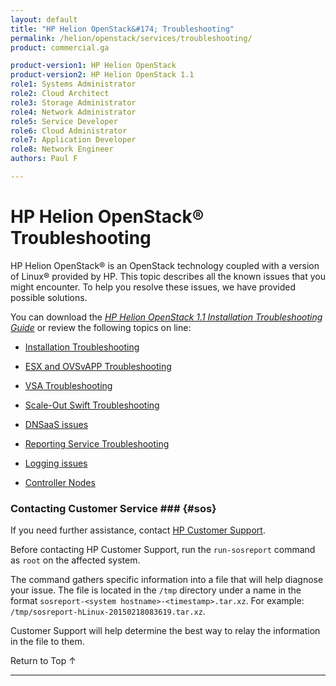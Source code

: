 ```yaml
---
layout: default
title: "HP Helion OpenStack&#174; Troubleshooting"
permalink: /helion/openstack/services/troubleshooting/
product: commercial.ga

product-version1: HP Helion OpenStack
product-version2: HP Helion OpenStack 1.1
role1: Systems Administrator 
role2: Cloud Architect 
role3: Storage Administrator 
role4: Network Administrator 
role5: Service Developer 
role6: Cloud Administrator 
role7: Application Developer 
role8: Network Engineer 
authors: Paul F

---
```

<!--UNDER REVISION-->

<script>

function PageRefresh {
onLoad="window.refresh"
}

PageRefresh();

</script>
<!--

<p style="font-size: small;"> <a href="/helion/openstack/services/object/overview/">&#9664; PREV</a> | <a href="/helion/openstack/services/overview/">&#9650; UP</a> | <a href="/helion/openstack/services/reporting/overview/"> NEXT &#9654</a> </p> --->


# HP Helion OpenStack&#174;  Troubleshooting 

HP Helion OpenStack&#174; is an OpenStack technology coupled with a version of Linux&reg; provided by HP. This topic describes all the known issues that you might encounter. To help you resolve these issues, we have provided possible solutions.

You can download the <a href="http://gaf2871b9d2d13cf45c1306b35bf01764.cdn.hpcloudsvc.com/Troubleshooting_Installation_Final.pdf">*HP Helion OpenStack 1.1 Installation Troubleshooting Guide*</a> or review the following topics on line:

* [Installation Troubleshooting](/helion/openstack/services/troubleshooting/install/)

* [ESX and OVSvAPP Troubleshooting](/helion/openstack/services/troubleshooting/esx/)

* [VSA Troubleshooting](/helion/openstack/services/troubleshooting/vsa/)

* [Scale-Out Swift Troubleshooting](/helion/openstack/services/troubleshooting/swift/)

* [DNSaaS issues](/helion/openstack/services/troubleshooting/dns)

* [Reporting Service Troubleshooting](/helion/openstack/services/reporting/troubleshooting/)

* [Logging issues](/helion/openstack/services/troubleshooting/logging/)

* [Controller Nodes](/helion/openstack/services/troubleshooting/controller/)

### Contacting Customer Service ### {#sos}

If you need further assistance, contact [HP Customer Support](http://www.hpcloud.com/about/contact). 

Before contacting HP Customer Support, run the `run-sosreport` command as `root` on the affected system. 

The command gathers specific information into a file that will help diagnose your issue. The file is located in the `/tmp` directory under a name in the format `sosreport-<system hostname>-<timestamp>.tar.xz`. For example: `/tmp/sosreport-hLinux-20150218083619.tar.xz`. 

Customer Support will help determine the best way to relay the information in the file to them.

<a href="#top" style="padding:14px 0px 14px 0px; text-decoration: none;"> Return to Top &#8593;</a>

----
